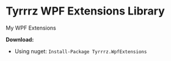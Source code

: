 # Tyrrrz WPF Extensions Library

My WPF Extensions

**Download:**

- Using nuget: `Install-Package Tyrrrz.WpfExtensions`
